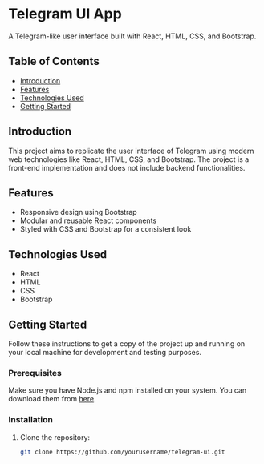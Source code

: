 # Telegram UI App

A Telegram-like user interface built with React, HTML, CSS, and Bootstrap.

## Table of Contents

- [Introduction](#introduction)
- [Features](#features)
- [Technologies Used](#technologies-used)
- [Getting Started](#getting-started)

## Introduction

This project aims to replicate the user interface of Telegram using modern web technologies like React, HTML, CSS, and Bootstrap. The project is a front-end implementation and does not include backend functionalities.

## Features

- Responsive design using Bootstrap
- Modular and reusable React components
- Styled with CSS and Bootstrap for a consistent look

## Technologies Used

- React
- HTML
- CSS
- Bootstrap

## Getting Started

Follow these instructions to get a copy of the project up and running on your local machine for development and testing purposes.

### Prerequisites

Make sure you have Node.js and npm installed on your system. You can download them from [here](https://nodejs.org/).

### Installation

1. Clone the repository:

   ```bash
   git clone https://github.com/yourusername/telegram-ui.git
